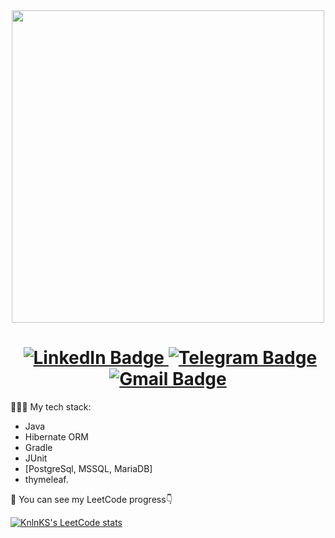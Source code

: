 <div id="header" align="center">
  <img src="https://media.giphy.com/media/xFlwfGFN6ddtK2B05t/giphy.gif" width="500"/>
</div>
<h1 align="center">
  <img src="https://komarev.com/ghpvc/?username=NiceBruce&style=for-the-badge&color=brightgreen" alt=""/>
  <a href="https://www.linkedin.com/in/boris-demin-81ab96250/">
    <img src="https://img.shields.io/badge/LinkedIn-blue?style=for-the-badge&logo=linkedin&logoColor=white" alt="LinkedIn Badge"/>
  </a>
  <a href="https://t.me/rtfmyoumust">
    <img src="https://img.shields.io/badge/Telegram-2CA5E0?style=for-the-badge&logo=telegram&logoColor=white" alt="Telegram Badge"/>
  </a>
  <a href="mailto:demin.b.d@gmail.com">
    <img src="https://img.shields.io/badge/Gmail-D14836?style=for-the-badge&logo=gmail&logoColor=white" alt="Gmail Badge"/>
  </a>
</h1>

👨🏻‍💻 My tech stack: 
- Java
- Hibernate ORM
- Gradle
- JUnit
- [PostgreSql, MSSQL, MariaDB]
- thymeleaf.

🌱 You can see my LeetCode progress👇
 
[![KnlnKS's LeetCode stats](https://leetcode-stats-six.vercel.app/?username=rtfmyoumust)](https://github.com/rtfmyoumust/leetcode-stats)


<!--
**NiceBruce/NiceBruce** is a ✨ _special_ ✨ repository because its `README.md` (this file) appears on your GitHub profile.

Here are some ideas to get you started:

- 🔭 I’m currently working on ...
- 🌱 I’m currently learning ...
- 👯 I’m looking to collaborate on ...
- 🤔 I’m looking for help with ...
- 💬 Ask me about ...
- 📫 How to reach me: ...
- 😄 Pronouns: ...
- ⚡ Fun fact: ...
-->
